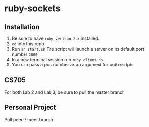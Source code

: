 # ruby-sockets
## Installation
1. Be sure to have `ruby verison 2.x` installed.
2. `cd` into this repo 
3. Run `sh start.sh` The script will launch a server on its default port number `2000`
4. In a new terminal session run `ruby client.rb`
5. You can pass a port number as an argument for both scripts

## CS705
For both Lab 2 and Lab 3, be sure to pull the master branch

## Personal Project 
Pull peer-2-peer branch
